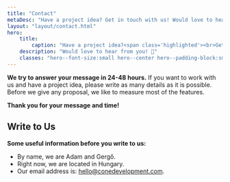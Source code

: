 ```yaml
---
title: "Contact"
metaDesc: "Have a project idea? Get in touch with us! Would love to hear from you."
layout: "layout/contact.html"
hero:
    title:
        caption: "Have a project idea?<span class='highlighted'><br>Get in touch with us!</span>"
    description: "Would love to hear from you! 👋"
    classes: "hero--font-size:small hero--center hero--padding-block:small"
---
```


**We try to answer your message in 24-48 hours.** If you want to work with us and have a project idea, please write as many details as it is possible. Before we give any proposal, we like to measure most of the features.

**Thank you for your message and time!**

## Write to Us

**Some useful information before you write to us:**

- By name, we are Adam and Gergő.
- Right now, we are located in Hungary.
- Our email address is: [hello@conedevelopment.com](mailto:hello@conedevelopment.com).
